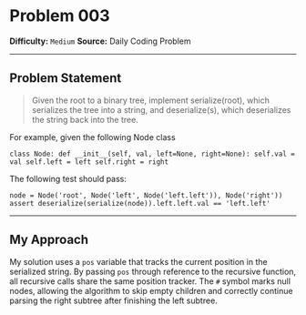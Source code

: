 # Problem 003

**Difficulty:** `Medium`
**Source:** Daily Coding Problem

---

## Problem Statement

> Given the root to a binary tree, implement serialize(root), which serializes the tree into a string, and deserialize(s), which deserializes the string back into the tree.

For example, given the following Node class

`class Node:
    def __init__(self, val, left=None, right=None):
        self.val = val
        self.left = left
        self.right = right`

The following test should pass:

`node = Node('root', Node('left', Node('left.left')), Node('right'))
assert deserialize(serialize(node)).left.left.val == 'left.left'`



---

## My Approach

My solution uses a `pos` variable that tracks the current position in the serialized string. 
By passing `pos` through reference to the recursive function, all recursive calls share 
the same position tracker. The `#` symbol marks null nodes, allowing the algorithm to 
skip empty children and correctly continue parsing the right subtree after finishing 
the left subtree.